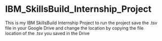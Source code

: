 # IBM_SkillsBuild_Internship_Project

This is my IBM SkillsBuild Internship Project to run the project save the .tsv file in your Google Drive and change the location by copying the file location of the .tsv you saved in the Drive  
